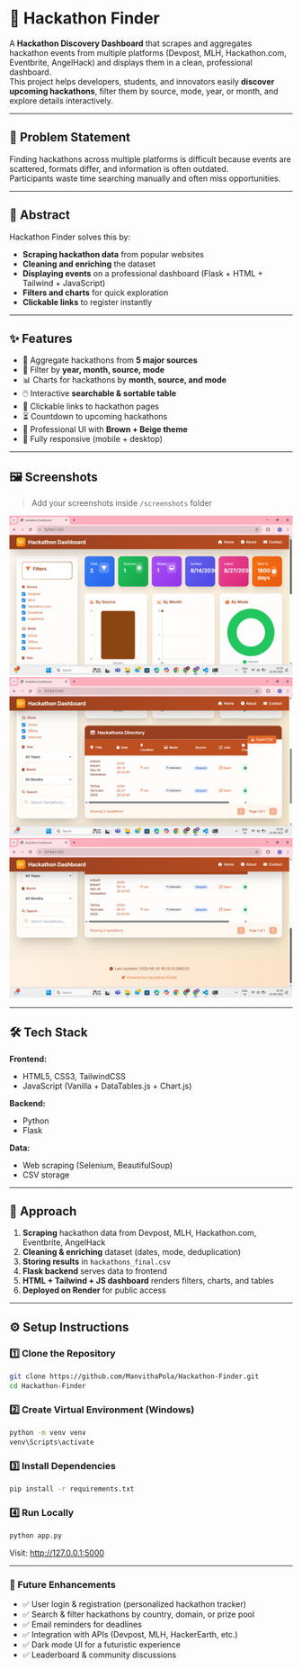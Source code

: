 # 🚀 Hackathon Finder

A **Hackathon Discovery Dashboard** that scrapes and aggregates hackathon events from multiple platforms (Devpost, MLH, Hackathon.com, Eventbrite, AngelHack) and displays them in a clean, professional dashboard.  
This project helps developers, students, and innovators easily **discover upcoming hackathons**, filter them by source, mode, year, or month, and explore details interactively.

---

## 📌 Problem Statement
Finding hackathons across multiple platforms is difficult because events are scattered, formats differ, and information is often outdated.  
Participants waste time searching manually and often miss opportunities.  

---

## 🎯 Abstract
Hackathon Finder solves this by:
- **Scraping hackathon data** from popular websites  
- **Cleaning and enriching** the dataset  
- **Displaying events** on a professional dashboard (Flask + HTML + Tailwind + JavaScript)  
- **Filters and charts** for quick exploration  
- **Clickable links** to register instantly  

---

## ✨ Features
- 🔎 Aggregate hackathons from **5 major sources**
- 📅 Filter by **year, month, source, mode**
- 📊 Charts for hackathons by **month, source, and mode**
- 🖱️ Interactive **searchable & sortable table**
- 🔗 Clickable links to hackathon pages
- ⏳ Countdown to upcoming hackathons
- 🎨 Professional UI with **Brown + Beige theme**
- 📱 Fully responsive (mobile + desktop)

---

## 🖼️ Screenshots
> Add your screenshots inside `/screenshots` folder  

![Dashboard Screenshot](s2.png)  
![Filters Screenshot](s3.png) 
![Filters Screenshot](s1.png) 

---

## 🛠️ Tech Stack
**Frontend:**  
- HTML5, CSS3, TailwindCSS  
- JavaScript (Vanilla + DataTables.js + Chart.js)  

**Backend:**  
- Python  
- Flask   

**Data:**  
- Web scraping (Selenium, BeautifulSoup)  
- CSV storage  


---

## 🧩 Approach
1. **Scraping** hackathon data from Devpost, MLH, Hackathon.com, Eventbrite, AngelHack  
2. **Cleaning & enriching** dataset (dates, mode, deduplication)  
3. **Storing results** in `hackathons_final.csv`  
4. **Flask backend** serves data to frontend  
5. **HTML + Tailwind + JS dashboard** renders filters, charts, and tables  
6. **Deployed on Render** for public access  

---

## ⚙️ Setup Instructions

### 1️⃣ Clone the Repository
```bash
git clone https://github.com/ManvithaPola/Hackathon-Finder.git
cd Hackathon-Finder
```
### 2️⃣ Create Virtual Environment (Windows)
```bash
python -m venv venv
venv\Scripts\activate
```
### 3️⃣ Install Dependencies
```bash
pip install -r requirements.txt
```
### 4️⃣ Run Locally
```bash
python app.py
```
Visit: http://127.0.0.1:5000

---

### 🔮 Future Enhancements

- ✅ User login & registration (personalized hackathon tracker)
- ✅ Search & filter hackathons by country, domain, or prize pool
- ✅ Email reminders for deadlines
- ✅ Integration with APIs (Devpost, MLH, HackerEarth, etc.)
- ✅ Dark mode UI for a futuristic experience
- ✅ Leaderboard & community discussions